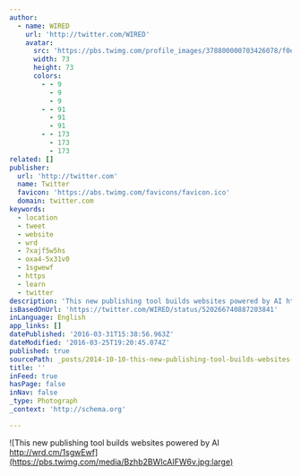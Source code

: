 ```yaml
---
author:
  - name: WIRED
    url: 'http://twitter.com/WIRED'
    avatar:
      src: 'https://pbs.twimg.com/profile_images/378800000703426078/f0e0491c473589ad484d976ca45d712b_bigger.png'
      width: 73
      height: 73
      colors:
        - - 9
          - 9
          - 9
        - - 91
          - 91
          - 91
        - - 173
          - 173
          - 173
related: []
publisher:
  url: 'http://twitter.com'
  name: Twitter
  favicon: 'https://abs.twimg.com/favicons/favicon.ico'
  domain: twitter.com
keywords:
  - location
  - tweet
  - website
  - wrd
  - 7xajf5w5hs
  - oxa4-5x31v0
  - 1sgwewf
  - https
  - learn
  - twitter
description: 'This new publishing tool builds websites powered by AI http://wrd.cm/1sgwEwf'
isBasedOnUrl: 'https://twitter.com/WIRED/status/520266740887203841'
inLanguage: English
app_links: []
datePublished: '2016-03-31T15:38:56.963Z'
dateModified: '2016-03-25T19:20:45.074Z'
published: true
sourcePath: _posts/2014-10-10-this-new-publishing-tool-builds-websites-powered-by-ai-http.md
title: ''
inFeed: true
hasPage: false
inNav: false
_type: Photograph
_context: 'http://schema.org'

---
```

![This new publishing tool builds websites powered by AI http://wrd.cm/1sgwEwf](https://pbs.twimg.com/media/Bzhb2BWIcAIFW6v.jpg:large)